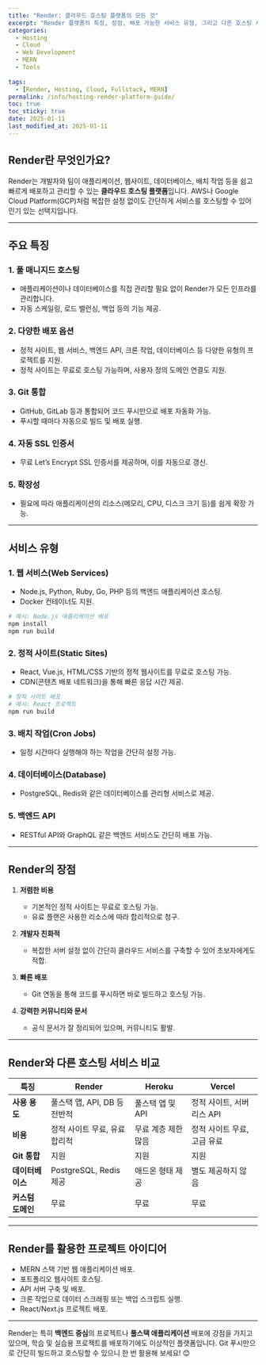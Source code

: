 ```yaml
---
title: "Render: 클라우드 호스팅 플랫폼의 모든 것"
excerpt: "Render 플랫폼의 특징, 장점, 배포 가능한 서비스 유형, 그리고 다른 호스팅 서비스와의 비교를 통해 Render의 가능성을 살펴봅니다."
categories:
  - Hosting
  - Cloud
  - Web Development
  - MERN
  - Tools
  
tags:
  - [Render, Hosting, Cloud, Fullstack, MERN]
permalink: /info/hosting-render-platform-guide/
toc: true
toc_sticky: true
date: 2025-01-11
last_modified_at: 2025-01-11
---
```


## Render란 무엇인가요?

Render는 개발자와 팀이 애플리케이션, 웹사이트, 데이터베이스, 배치 작업 등을 쉽고 빠르게 배포하고 관리할 수 있는 **클라우드 호스팅 플랫폼**입니다. AWS나 Google Cloud Platform(GCP)처럼 복잡한 설정 없이도 간단하게 서비스를 호스팅할 수 있어 인기 있는 선택지입니다.

---

## 주요 특징

### 1. **풀 매니지드 호스팅**
- 애플리케이션이나 데이터베이스를 직접 관리할 필요 없이 Render가 모든 인프라를 관리합니다.
- 자동 스케일링, 로드 밸런싱, 백업 등의 기능 제공.

### 2. **다양한 배포 옵션**
- 정적 사이트, 웹 서비스, 백엔드 API, 크론 작업, 데이터베이스 등 다양한 유형의 프로젝트를 지원.
- 정적 사이트는 무료로 호스팅 가능하며, 사용자 정의 도메인 연결도 지원.

### 3. **Git 통합**
- GitHub, GitLab 등과 통합되어 코드 푸시만으로 배포 자동화 가능.
- 푸시할 때마다 자동으로 빌드 및 배포 실행.

### 4. **자동 SSL 인증서**
- 무료 Let’s Encrypt SSL 인증서를 제공하며, 이를 자동으로 갱신.

### 5. **확장성**
- 필요에 따라 애플리케이션의 리소스(메모리, CPU, 디스크 크기 등)를 쉽게 확장 가능.

---

## 서비스 유형

### 1. **웹 서비스(Web Services)**
- Node.js, Python, Ruby, Go, PHP 등의 백엔드 애플리케이션 호스팅.
- Docker 컨테이너도 지원.

```bash
# 예시: Node.js 애플리케이션 배포
npm install
npm run build
```

### 2. **정적 사이트(Static Sites)**
- React, Vue.js, HTML/CSS 기반의 정적 웹사이트를 무료로 호스팅 가능.
- CDN(콘텐츠 배포 네트워크)을 통해 빠른 응답 시간 제공.

```bash
# 정적 사이트 배포
# 예시: React 프로젝트
npm run build
```

### 3. **배치 작업(Cron Jobs)**
- 일정 시간마다 실행해야 하는 작업을 간단히 설정 가능.

### 4. **데이터베이스(Database)**
- PostgreSQL, Redis와 같은 데이터베이스를 관리형 서비스로 제공.

### 5. **백엔드 API**
- RESTful API와 GraphQL 같은 백엔드 서비스도 간단히 배포 가능.

---

## Render의 장점

1. **저렴한 비용**
   - 기본적인 정적 사이트는 무료로 호스팅 가능.
   - 유료 플랜은 사용한 리소스에 따라 합리적으로 청구.

2. **개발자 친화적**
   - 복잡한 서버 설정 없이 간단히 클라우드 서비스를 구축할 수 있어 초보자에게도 적합.

3. **빠른 배포**
   - Git 연동을 통해 코드를 푸시하면 바로 빌드하고 호스팅 가능.

4. **강력한 커뮤니티와 문서**
   - 공식 문서가 잘 정리되어 있으며, 커뮤니티도 활발.

---

## Render와 다른 호스팅 서비스 비교

| **특징**           | **Render**                   | **Heroku**                 | **Vercel**                  |
|---------------------|------------------------------|----------------------------|-----------------------------|
| **사용 용도**      | 풀스택 앱, API, DB 등 전반적 | 풀스택 앱 및 API           | 정적 사이트, 서버리스 API   |
| **비용**           | 정적 사이트 무료, 유료 합리적 | 무료 계층 제한 많음         | 정적 사이트 무료, 고급 유료 |
| **Git 통합**       | 지원                         | 지원                       | 지원                        |
| **데이터베이스**   | PostgreSQL, Redis 제공       | 애드온 형태 제공           | 별도 제공하지 않음          |
| **커스텀 도메인**  | 무료                         | 무료                       | 무료                        |

---

## Render를 활용한 프로젝트 아이디어

- MERN 스택 기반 웹 애플리케이션 배포.
- 포트폴리오 웹사이트 호스팅.
- API 서버 구축 및 배포.
- 크론 작업으로 데이터 스크래핑 또는 백업 스크립트 실행.
- React/Next.js 프로젝트 배포.

---

Render는 특히 **백엔드 중심**의 프로젝트나 **풀스택 애플리케이션** 배포에 강점을 가지고 있으며, 학습 및 실습용 프로젝트를 배포하기에도 이상적인 플랫폼입니다. Git 푸시만으로 간단히 빌드하고 호스팅할 수 있으니 한 번 활용해 보세요! 😊
